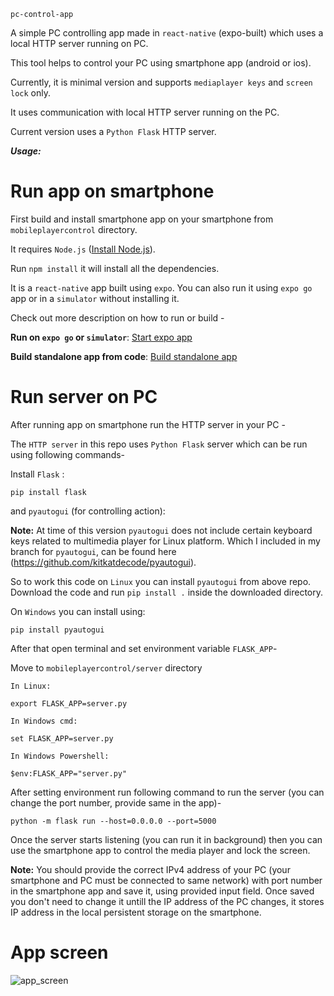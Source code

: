 `pc-control-app`

A simple PC controlling app made in `react-native` (expo-built) which uses a local HTTP server running on PC.

This tool helps to control your PC using smartphone app (android or ios).

Currently, it is minimal version and supports `mediaplayer keys` and `screen lock` only.

It uses communication with local HTTP server running on the PC.

Current version uses a `Python Flask` HTTP server.

***Usage:***

# Run app on smartphone
First build and install smartphone app on your smartphone from `mobileplayercontrol` directory.

It requires ```Node.js``` ([Install Node.js](https://nodejs.org/en/download/)). 

Run ```npm install``` it will install all the dependencies.

It is a `react-native` app built using `expo`. You can also run it using `expo go` app or in a `simulator` without installing it.

Check out more description on how to run or build -

**Run on `expo go` or `simulator`**: [Start expo app](https://docs.expo.io/get-started/create-a-new-app/#starting-the-development-server) 

**Build standalone app from code**: [Build standalone app](https://docs.expo.io/distribution/building-standalone-apps/#3-start-the-build)

# Run server on PC
After running app on smartphone run the HTTP server in your PC -

The `HTTP server` in this repo uses `Python Flask` server which can be run using following commands-

Install ```Flask``` :

```pip install flask```

and ```pyautogui``` (for controlling action):

**Note:** At time of this version ```pyautogui``` does not include certain keyboard keys related to multimedia player for Linux platform. Which I included in my branch for ```pyautogui```, can be found here (https://github.com/kitkatdecode/pyautogui).

So to work this code on ```Linux``` you can install ```pyautogui``` from above repo. Download the code and run ```pip install .``` inside the downloaded directory.

On ```Windows``` you can install using:
```
pip install pyautogui
```

After that open terminal and set environment variable ```FLASK_APP```-

Move to ```mobileplayercontrol/server``` directory

```
In Linux:

export FLASK_APP=server.py

In Windows cmd:

set FLASK_APP=server.py

In Windows Powershell:

$env:FLASK_APP="server.py"
```

After setting environment run following command to run the server (you can change the port number, provide same in the app)-

```python -m flask run --host=0.0.0.0 --port=5000```

Once the server starts listening (you can run it in background) then you can use the smartphone app to control the media player and lock the screen.

**Note:** You should provide the correct IPv4 address of your PC (your smartphone and PC must be connected to same network) with port number in the smartphone app and save it, using provided input field. Once saved you don't need to change it untill the IP address of the PC changes, it stores IP address in the local persistent storage on the smartphone.

# App screen
![app_screen](https://github.com/kitkatdecode/laptop-control-app/blob/main/images/app_screen.jpg)
